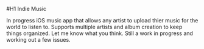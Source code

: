 #H1 Indie Music

In progress iOS music app that allows any artist to upload thier music for the world to listen to. 
Supports multiple artists and album creation to keep things organized. Let me know what you think. 
Still a work in progress and working out a few issues.

